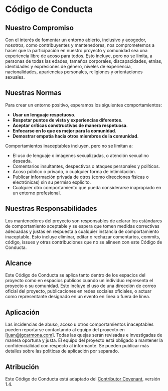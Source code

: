 # Código de Conducta

## Nuestro Compromiso

Con el interés de fomentar un entorno abierto, inclusivo y acogedor, nosotros, como contribuyentes y mantenedores, nos comprometemos a hacer que la participación en nuestro proyecto y comunidad sea una experiencia libre de acoso para todos. Esto incluye, pero no se limita, a personas de todas las edades, tamaños corporales, discapacidades, etnias, identidades y expresiones de género, niveles de experiencia, nacionalidades, apariencias personales, religiones y orientaciones sexuales.

## Nuestras Normas

Para crear un entorno positivo, esperamos los siguientes comportamientos:

- **Usar un lenguaje respetuoso**.
- **Respetar puntos de vista y experiencias diferentes**.
- **Aceptar críticas constructivas de manera respetuosa**.
- **Enfocarse en lo que es mejor para la comunidad**.
- **Demostrar empatía hacia otros miembros de la comunidad**.

Comportamientos inaceptables incluyen, pero no se limitan a:

- El uso de lenguaje o imágenes sexualizadas, o atención sexual no deseada.
- Comentarios insultantes, despectivos o ataques personales y políticos.
- Acoso público o privado, o cualquier forma de intimidación.
- Publicar información privada de otros (como direcciones físicas o electrónicas) sin su permiso explícito.
- Cualquier otro comportamiento que pueda considerarse inapropiado en un entorno profesional.

## Nuestras Responsabilidades

Los mantenedores del proyecto son responsables de aclarar los estándares de comportamiento aceptable y se espera que tomen medidas correctivas adecuadas y justas en respuesta a cualquier instancia de comportamiento inaceptable. Esto incluye eliminar, editar o rechazar comentarios, commits, código, issues y otras contribuciones que no se alineen con este Código de Conducta.

## Alcance

Este Código de Conducta se aplica tanto dentro de los espacios del proyecto como en espacios públicos cuando un individuo representa el proyecto o su comunidad. Esto incluye el uso de una dirección de correo oficial del proyecto, publicaciones en redes sociales oficiales, o actuar como representante designado en un evento en línea o fuera de línea.

## Aplicación

Las incidencias de abuso, acoso u otros comportamientos inaceptables pueden reportarse contactando al equipo del proyecto en [juan@jgcarmona.com]. Todas las quejas serán revisadas e investigadas de manera oportuna y justa. El equipo del proyecto está obligado a mantener la confidencialidad con respecto al informante. Se pueden publicar más detalles sobre las políticas de aplicación por separado.

## Atribución

Este Código de Conducta está adaptado del [Contributor Covenant](https://www.contributor-covenant.org), versión 1.4.
